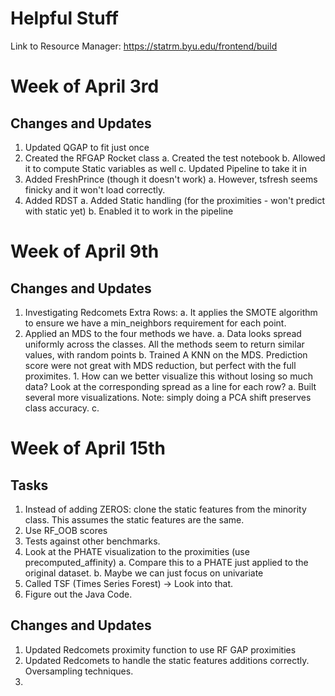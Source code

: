 # Helpful Stuff

Link to Resource Manager:
https://statrm.byu.edu/frontend/build

# Week of April 3rd

## Changes and Updates
1. Updated QGAP to fit just once
2. Created the RFGAP Rocket class
    a. Created the test notebook
    b. Allowed it to compute Static variables as well
    c. Updated Pipeline to take it in
3. Added FreshPrince (though it doesn't work)
    a. However, tsfresh seems finicky and it won't load correctly. 
4. Added RDST
    a. Added Static handling (for the proximities - won't predict with static yet)
    b. Enabled it to work in the pipeline
    
# Week of April 9th

## Changes and Updates
1. Investigating Redcomets Extra Rows:
    a. It applies the SMOTE algorithm to ensure we have a min_neighbors requirement for each point.
2. Applied an MDS to the four methods we have. 
    a. Data looks spread uniformly across the classes. All the methods seem to return similar values, with random points
    b. Trained A KNN on the MDS. Prediction score were not great with MDS reduction, but perfect with the full proximites. 
        1. How can we better visualize this without losing so much data? Look at the corresponding spread as a line for each row?
            a. Built several more visualizations. Note: simply doing a PCA shift preserves class accuracy. 
    c.


# Week of April 15th

## Tasks
1. Instead of adding ZEROS: clone the static features from the minority class. This assumes the static features are the same.
2. Use RF_OOB scores
3. Tests against other benchmarks.
4. Look at the PHATE visualization to the proximities (use precomputed_affinity)
    a. Compare this to a PHATE just applied to the original dataset. 
    b. Maybe we can just focus on univariate
5. Called TSF (Times Series Forest) -> Look into that. 
6. Figure out the Java Code. 

## Changes and Updates
1. Updated Redcomets proximity function to use RF GAP proximities
2. Updated Redcomets to handle the static features additions correctly. Oversampling techniques.
3. 
